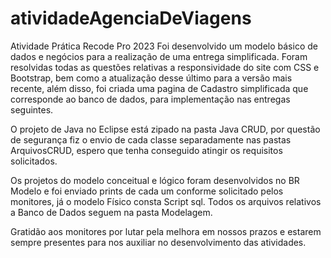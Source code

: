# atividadeAgenciaDeViagens
Atividade Prática Recode Pro 2023
Foi desenvolvido um modelo básico de dados e negócios para a realização de uma entrega simplificada. 
Foram resolvidas todas as questões relativas a responsividade do site com CSS e Bootstrap, bem como a atualização desse último para a versão mais recente, além disso, 
foi criada uma pagina de Cadastro simplificada que corresponde ao banco de dados, para implementação nas entregas seguintes.

O projeto de Java no Eclipse está zipado na pasta Java CRUD, por questão de segurança fiz o envio de cada classe separadamente nas pastas ArquivosCRUD, espero que tenha conseguido atingir os requisitos solicitados.

Os projetos do modelo conceitual e lógico foram desenvolvidos no BR Modelo e foi enviado prints de cada um conforme solicitado pelos monitores, já o modelo Físico consta Script sql. 
Todos os arquivos relativos a Banco de Dados seguem na pasta Modelagem.

Gratidão aos monitores por lutar pela melhora em nossos prazos e estarem sempre presentes para nos auxiliar no desenvolvimento das atividades.
